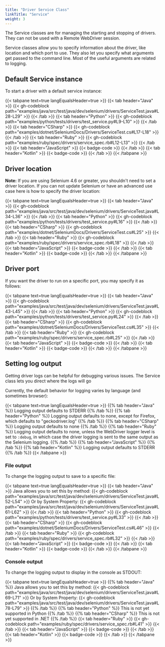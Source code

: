 ```yaml
---
title: "Driver Service Class"
linkTitle: "Service"
weight: 3
---
```


The Service classes are for managing the starting and stopping of drivers.
They can not be used with a Remote WebDriver session.

Service classes allow you to specify information about the driver,
like location and which port to use.
They also let you specify what arguments get passed
to the command line. Most of the useful arguments are related to logging.

## Default Service instance

To start a driver with a default service instance:

{{< tabpane text=true langEqualsHeader=true >}}
{{< tab header="Java" >}}
{{< gh-codeblock path="examples/java/src/test/java/dev/selenium/drivers/ServiceTest.java#L28-L29" >}}
{{< /tab >}}
{{< tab header="Python" >}}
{{< gh-codeblock path="examples/python/tests/drivers/test_service.py#L9-L10" >}}
{{< /tab >}}
{{< tab header="CSharp" >}}
{{< gh-codeblock path="examples/dotnet/SeleniumDocs/Drivers/ServiceTest.cs#L17-L18" >}}
{{< /tab >}}
{{< tab header="Ruby" >}}
{{< gh-codeblock path="examples/ruby/spec/drivers/service_spec.rb#L12-L13" >}}
{{< /tab >}}
{{< tab header="JavaScript" >}}
{{< badge-code >}}
{{< /tab >}}
{{< tab header="Kotlin" >}}
{{< badge-code >}}
{{< /tab >}}
{{< /tabpane >}}

## Driver location

**Note:** If you are using Selenium 4.6 or greater, you shouldn't need to set a driver location.
If you can not update Selenium or have an advanced use case here is how to specify the driver location:

{{< tabpane text=true langEqualsHeader=true >}}
{{< tab header="Java" >}}
{{< gh-codeblock path="examples/java/src/test/java/dev/selenium/drivers/ServiceTest.java#L34-L36" >}}
{{< /tab >}}
{{< tab header="Python" >}}
{{< gh-codeblock path="examples/python/tests/drivers/test_service.py#L16" >}}
{{< /tab >}}
{{< tab header="CSharp" >}}
{{< gh-codeblock path="examples/dotnet/SeleniumDocs/Drivers/ServiceTest.cs#L25" >}}
{{< /tab >}}
{{< tab header="Ruby" >}}
{{< gh-codeblock path="examples/ruby/spec/drivers/service_spec.rb#L18" >}}
{{< /tab >}}
{{< tab header="JavaScript" >}}
{{< badge-code >}}
{{< /tab >}}
{{< tab header="Kotlin" >}}
{{< badge-code >}}
{{< /tab >}}
{{< /tabpane >}}

## Driver port

If you want the driver to run on a specific port, you may specify it as follows:

{{< tabpane text=true langEqualsHeader=true >}}
{{< tab header="Java" >}}
{{< gh-codeblock path="examples/java/src/test/java/dev/selenium/drivers/ServiceTest.java#L43-L45" >}}
{{< /tab >}}
{{< tab header="Python" >}}
{{< gh-codeblock path="examples/python/tests/drivers/test_service.py#L24" >}}
{{< /tab >}}
{{< tab header="CSharp" >}}
{{< gh-codeblock path="examples/dotnet/SeleniumDocs/Drivers/ServiceTest.cs#L35" >}}
{{< /tab >}}
{{< tab header="Ruby" >}}
{{< gh-codeblock path="examples/ruby/spec/drivers/service_spec.rb#L25" >}}
{{< /tab >}}
{{< tab header="JavaScript" >}}
{{< badge-code >}}
{{< /tab >}}
{{< tab header="Kotlin" >}}
{{< badge-code >}}
{{< /tab >}}
{{< /tabpane >}}

## Setting log output

Getting driver logs can be helpful for debugging various issues. The Service class lets you
direct where the logs will go

Currently, the default behavior for logging varies by language (and sometimes browser):

{{< tabpane text=true langEqualsHeader=true >}}
{{% tab header="Java" %}}
Logging output defaults to STDERR
{{% /tab %}}
{{% tab header="Python" %}}
Logging output defaults to none, except for Firefox, which defaults to "geckodriver.log"
{{% /tab %}}
{{% tab header="CSharp" %}}
Logging output defaults to none
{{% /tab %}}
{{% tab header="Ruby" %}}
Logging output defaults to none, unless the WebDriver logger level is set to `:debug`,
in which case the driver logging is sent to the same output as the Selenium logging.
{{% /tab %}}
{{% tab header="JavaScript" %}}
{{% /tab %}}
{{% tab header="Kotlin" %}}
Logging output defaults to STDERR
{{% /tab %}}
{{< /tabpane >}}

### File output

To change the logging output to save to a specific file:

{{< tabpane text=true langEqualsHeader=true >}}
{{< tab header="Java" >}}
Java allows you to set this by method:
{{< gh-codeblock path="examples/java/src/test/java/dev/selenium/drivers/ServiceTest.java#L52-L54" >}}
Or by System Property:
{{< gh-codeblock path="examples/java/src/test/java/dev/selenium/drivers/ServiceTest.java#L61-L62" >}}
{{< /tab >}}
{{< tab header="Python" >}}
{{< gh-codeblock path="examples/python/tests/drivers/test_service.py#L33" >}}
{{< /tab >}}
{{< tab header="CSharp" >}}
{{< gh-codeblock path="examples/dotnet/SeleniumDocs/Drivers/ServiceTest.cs#L46" >}}
{{< /tab >}}
{{< tab header="Ruby" >}}
{{< gh-codeblock path="examples/ruby/spec/drivers/service_spec.rb#L32" >}}
{{< /tab >}}
{{< tab header="JavaScript" >}}
{{< badge-code >}}
{{< /tab >}}
{{< tab header="Kotlin" >}}
{{< badge-code >}}
{{< /tab >}}
{{< /tabpane >}}

### Console output

To change the logging output to display in the console as STDOUT:

{{< tabpane text=true langEqualsHeader=true >}}
{{% tab header="Java" %}}
Java allows you to set this by method:
{{< gh-codeblock path="examples/java/src/test/java/dev/selenium/drivers/ServiceTest.java#L69-L71" >}}
Or by System Property:
{{< gh-codeblock path="examples/java/src/test/java/dev/selenium/drivers/ServiceTest.java#L78-L79" >}}
{{% /tab %}}
{{% tab header="Python" %}}
This is not yet supported in Python
{{% /tab %}}
{{% tab header="CSharp" %}}
This is not yet supported in .NET
{{% /tab %}}
{{< tab header="Ruby" >}}
{{< gh-codeblock path="examples/ruby/spec/drivers/service_spec.rb#L41" >}}
{{< /tab >}}
{{< tab header="JavaScript" >}}
{{< badge-code >}}
{{< /tab >}}
{{< tab header="Kotlin" >}}
{{< badge-code >}}
{{< /tab >}}
{{< /tabpane >}}

